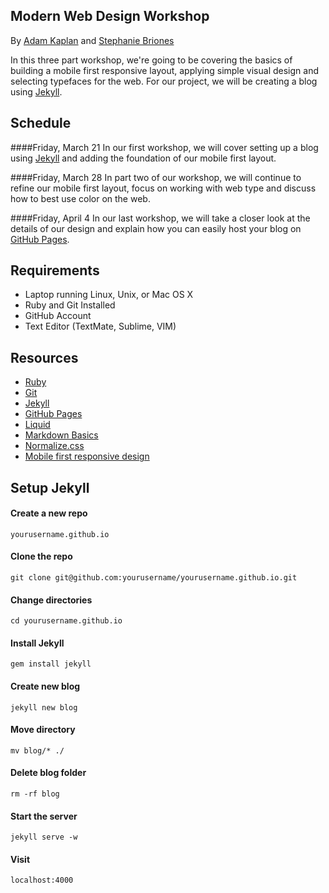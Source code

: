 ## Modern Web Design Workshop

By [Adam Kaplan](http://adamkaplan.me) and [Stephanie Briones](http://stephaniebriones.com/)

In this three part workshop, we're going to be covering the basics of building a mobile first responsive layout, applying
simple visual design and selecting typefaces for the web. For our project, we will be creating a blog using
[Jekyll](http://jekyllrb.com).

## Schedule

####Friday, March 21
In our first workshop, we will cover setting up a blog using [Jekyll](http://jekyllrb.com) and adding the foundation of our mobile first layout.

####Friday, March 28
In part two of our workshop, we will continue to refine our mobile first layout, focus on working with web type and discuss
how to best use color on the web.

####Friday, April 4
In our last workshop, we will take a closer look at the details of our design and explain how you can easily host your blog
on [GitHub Pages](http://pages.github.com).

## Requirements
* Laptop running Linux, Unix, or Mac OS X
* Ruby and Git Installed
* GitHub Account
* Text Editor (TextMate, Sublime, VIM)

## Resources
* [Ruby](https://www.ruby-lang.org/en/downloads/)
* [Git](http://git-scm.com/downloads)
* [Jekyll](http://jekyllrb.com/docs/installation/)
* [GitHub Pages](http://pages.github.com)
* [Liquid](https://github.com/Shopify/liquid/wiki)
* [Markdown Basics](https://help.github.com/articles/markdown-basics)
* [Normalize.css](http://necolas.github.io/normalize.css/)
* [Mobile first responsive design](http://www.adamkaplan.me/grid/)

## Setup Jekyll

#### Create a new repo
```
yourusername.github.io
```

#### Clone the repo
```
git clone git@github.com:yourusername/yourusername.github.io.git
```

#### Change directories
```
cd yourusername.github.io
```

#### Install Jekyll
```
gem install jekyll
```

#### Create new blog
```
jekyll new blog
```

#### Move directory
```
mv blog/* ./
```

#### Delete blog folder
```
rm -rf blog
```

#### Start the server
```
jekyll serve -w
```

#### Visit
```
localhost:4000
```
